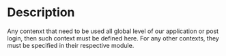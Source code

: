 # Description

Any contenxt that need to be used all global level of our application or post login, then such context must be defined here. For any other contexts, they must be specified in their respective module.
